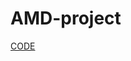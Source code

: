 # AMD-project
[CODE](https://colab.research.google.com/drive/1EJnxBUn1bHc_oGQXWB3226Hy7dOe4BFU?usp=sharing)
